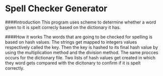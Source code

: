 # Spell Checker Generator


####Introduction
This program uses scheme to determine whether a word given to it is spelt correcly based on the dictionary it has.




####How it works
The words that are going to be checked for spelling is based on hash values. The strings get mapped to integers values respectively called the key. Then the key is hashed to its final hash value by using the multiplication method and the division method. The same procces occurs for the dictionary file. Two lists of hash values get created in which they word gets compared with the dicitonary to confirm if it is spelt correctly.  
